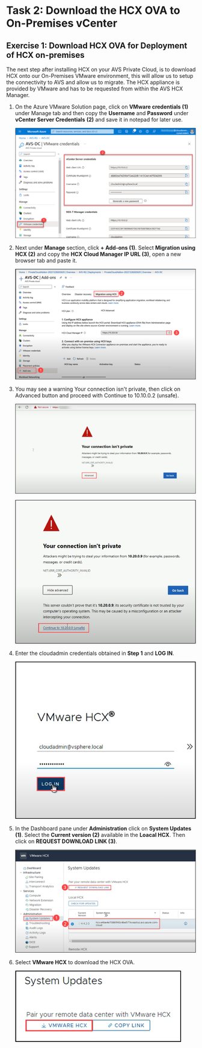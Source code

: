 # Task 2: Download the HCX OVA to On-Premises vCenter

## Exercise 1: Download HCX OVA for Deployment of HCX on-premises
The next step after installing HCX on your AVS Private Cloud, is to download HCX onto our On-Premises VMware environment, this will allow us to setup the connectivity to AVS and allow us to migrate. The HCX appliance is provided by VMware and has to be requested from within the AVS HCX Manager.

1. On the Azure VMware Solution page, click on **VMware credentials (1)** under Manage tab and then copy the **Username** and **Password** under **vCenter Server Credentials** **(2)** and save it in notepad for later use.

   ![](./Images/3.2.jpg)
  
2. Next under **Manage** section, click **+ Add-ons (1)**. Select **Migration using HCX (2)** and copy the **HCX Cloud Manager IP URL (3)**, open a new browser tab and paste it. 

   ![](./Images/Mod2Task2Pic1.png)

3. You may see a warning Your connection isn't private, then click on Advanced button and proceed with Continue to 10.10.0.2 (unsafe).

    ![](./Images/Mod2Task2Pic2.png)
    
    ![](./Images/Mod2Task2Pic3.png)
    
4. Enter the cloudadmin credentials obtained in **Step 1** and **LOG IN**.  

    ![](./Images/Mod2Task2Pic4.png)

5. In the Dashboard pane under **Administration** click on **System Updates (1)**. Select the **Current version (2)** available in the **Loacal HCX**. Then click on **REQUEST DOWNLOAD LINK (3)**.

   ![](./Images/Mod2Task2Pic5.png)
   
6. Select **VMware HCX** to download the HCX OVA.

   ![](./Images/Mod2Task2Pic6.png)
